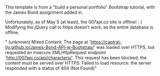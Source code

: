 This template is from a "build a personal portfolio" Bootstrap tutorial, with the James Bond assignment added in.


Unfortunately, as of May 5 (at least), the 007api.co site is offline!  : (
Modifying the jQuery call to https doesn't work, as the entire database is offline.

"
(unknown) Mixed Content: The page at 'https://captrat-tiy.github.io/James-Bond-API-w-Bootstrap/' was loaded over HTTPS, but requested an insecure XMLHttpRequest endpoint 'http://007api.co/api/characters/'. This request has been blocked; the content must be served over HTTPS.
Failed to load resource: the server responded with a status of 404 (Not Found)"
